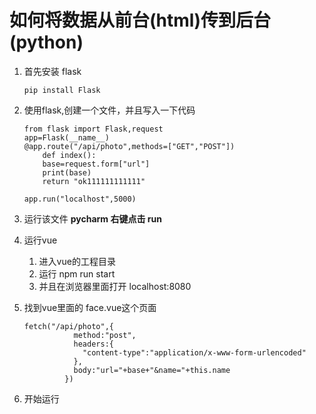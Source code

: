 # 如何将数据从前台(html)传到后台(python)

1. 首先安装 flask
    ```
    pip install Flask
    ```
2. 使用flask,创建一个文件，并且写入一下代码

    ```
    from flask import Flask,request
    app=Flask(__name__)
    @app.route("/api/photo",methods=["GET","POST"])
        def index():
        base=request.form["url"]
        print(base)
        return "ok111111111111"

    app.run("localhost",5000)
    ```

3. 运行该文件
   **pycharm 右键点击  run**

4. 运行vue
    1. 进入vue的工程目录
    2. 运行 npm run start
    3. 并且在浏览器里面打开 localhost:8080

5. 找到vue里面的 face.vue这个页面
    ```
    fetch("/api/photo",{
               method:"post",
               headers:{
                 "content-type":"application/x-www-form-urlencoded"
               },
               body:"url="+base+"&name="+this.name
             })

    ```

6. 开始运行





